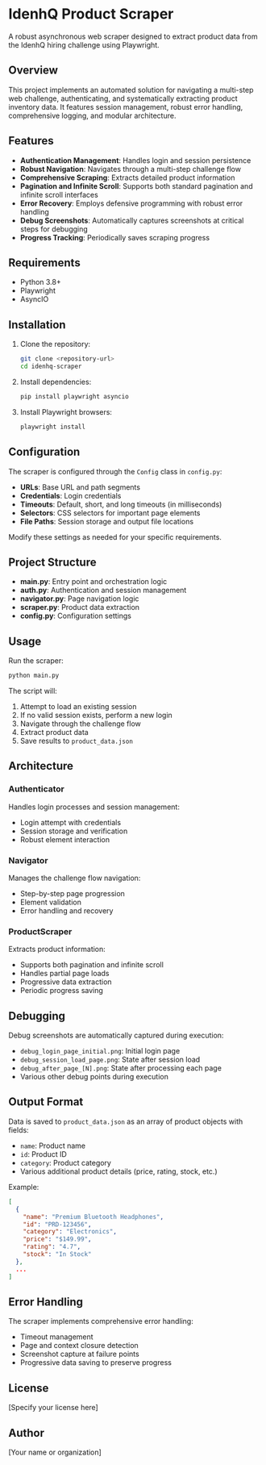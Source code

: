 # IdenhQ Product Scraper

A robust asynchronous web scraper designed to extract product data from the IdenhQ hiring challenge using Playwright.

## Overview

This project implements an automated solution for navigating a multi-step web challenge, authenticating, and systematically extracting product inventory data. It features session management, robust error handling, comprehensive logging, and modular architecture.

## Features

- **Authentication Management**: Handles login and session persistence
- **Robust Navigation**: Navigates through a multi-step challenge flow
- **Comprehensive Scraping**: Extracts detailed product information 
- **Pagination and Infinite Scroll**: Supports both standard pagination and infinite scroll interfaces
- **Error Recovery**: Employs defensive programming with robust error handling
- **Debug Screenshots**: Automatically captures screenshots at critical steps for debugging
- **Progress Tracking**: Periodically saves scraping progress

## Requirements

- Python 3.8+
- Playwright
- AsyncIO

## Installation

1. Clone the repository:
   ```bash
   git clone <repository-url>
   cd idenhq-scraper
   ```

2. Install dependencies:
   ```bash
   pip install playwright asyncio
   ```

3. Install Playwright browsers:
   ```bash
   playwright install
   ```

## Configuration

The scraper is configured through the `Config` class in `config.py`:

- **URLs**: Base URL and path segments
- **Credentials**: Login credentials
- **Timeouts**: Default, short, and long timeouts (in milliseconds)
- **Selectors**: CSS selectors for important page elements
- **File Paths**: Session storage and output file locations

Modify these settings as needed for your specific requirements.

## Project Structure

- **main.py**: Entry point and orchestration logic
- **auth.py**: Authentication and session management
- **navigator.py**: Page navigation logic
- **scraper.py**: Product data extraction
- **config.py**: Configuration settings

## Usage

Run the scraper:

```bash
python main.py
```

The script will:
1. Attempt to load an existing session
2. If no valid session exists, perform a new login
3. Navigate through the challenge flow
4. Extract product data
5. Save results to `product_data.json`

## Architecture

### Authenticator

Handles login processes and session management:
- Login attempt with credentials
- Session storage and verification
- Robust element interaction

### Navigator

Manages the challenge flow navigation:
- Step-by-step page progression
- Element validation
- Error handling and recovery

### ProductScraper

Extracts product information:
- Supports both pagination and infinite scroll
- Handles partial page loads
- Progressive data extraction
- Periodic progress saving

## Debugging

Debug screenshots are automatically captured during execution:
- `debug_login_page_initial.png`: Initial login page
- `debug_session_load_page.png`: State after session load
- `debug_after_page_[N].png`: State after processing each page
- Various other debug points during execution

## Output Format

Data is saved to `product_data.json` as an array of product objects with fields:
- `name`: Product name
- `id`: Product ID
- `category`: Product category
- Various additional product details (price, rating, stock, etc.)

Example:
```json
[
  {
    "name": "Premium Bluetooth Headphones",
    "id": "PRD-123456",
    "category": "Electronics",
    "price": "$149.99",
    "rating": "4.7",
    "stock": "In Stock"
  },
  ...
]
```

## Error Handling

The scraper implements comprehensive error handling:
- Timeout management
- Page and context closure detection
- Screenshot capture at failure points
- Progressive data saving to preserve progress

## License

[Specify your license here]

## Author

[Your name or organization]
